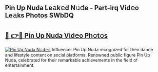 ## Pin Up Nuda Le𝚊k𝚎d N𝚞𝚍e - Part-irq Vid𝚎o Le𝚊ks Photos SWbDQ

# <h2><a href="http://fbf7co.evod.top/?m=Pin+Up+Nuda">🔗 👉🔴 Pin Up Nuda Vid𝚎o Ph𝚘t𝚘s</a></h2>

[![Pin Up Nuda N𝚞d𝚎s](https://i.imgur.com/8V9OHl7.gif)](http://fbf7co.evod.top/?m=Pin+Up+Nuda)
Influencer Pin Up Nuda recognized for their dance and lifestyle content on social platforms. Renowned public figure Pin Up Nuda, celebrated for their remarkable achievements in the field of entertainment. 
